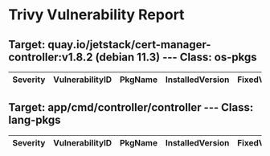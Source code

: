 # Trivy Vulnerability Report




## Target: quay.io/jetstack/cert-manager-controller:v1.8.2 (debian 11.3) --- Class: os-pkgs
|Severity|VulnerabilityID|PkgName|InstalledVersion|FixedVersion|
|--------|---------------|-------|----------------|------------|

## Target: app/cmd/controller/controller --- Class: lang-pkgs
|Severity|VulnerabilityID|PkgName|InstalledVersion|FixedVersion|
|--------|---------------|-------|----------------|------------|
